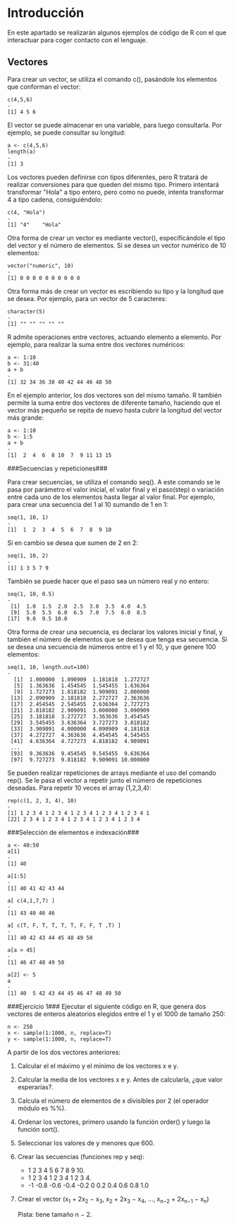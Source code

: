 # Introducción #
En este apartado se realizarán algunos ejemplos de código de R con el que interactuar para coger contacto con el lenguaje.

## Vectores ##

Para crear un vector, se utiliza el comando c(), pasándole los elementos que conforman el vector:
```{r}
c(4,5,6)
-
[1] 4 5 6
```

El vector se puede almacenar en una variable, para luego consultarla. Por ejemplo, se puede consultar su longitud:
```{r}
a <- c(4,5,6)
length(a)
-
[1] 3
```

Los vectores pueden definirse con tipos diferentes, pero R tratará de realizar conversiones para que queden del mismo tipo. Primero intentará transformar "Hola" a tipo entero, pero como no puede, intenta transformar 4 a tipo cadena, consiguiéndolo:
```{r}
c(4, "Hola")
-
[1] "4"    "Hola"
```

Otra forma de crear un vector es mediante vector(), especificándole el tipo del vector y el número de elementos. Si se desea un vector numérico de 10 elementos:
```{r}
vector("numeric", 10)
-
[1] 0 0 0 0 0 0 0 0 0 0
```

Otra forma más de crear un vector es escribiendo su tipo y la longitud que se desea. Por ejemplo, para un vector de 5 caracteres:
```{r}
character(5)
-
[1] "" "" "" "" ""
```

R admite operaciones entre vectores, actuando elemento a elemento. Por ejemplo, para realizar la suma entre dos vectores numéricos:
```{r}
a <- 1:10
b <- 31:40
a + b
-
[1] 32 34 36 38 40 42 44 46 48 50
```

En el ejemplo anterior, los dos vectores son del mismo tamaño. R también permite la suma entre dos vectores de diferente tamaño, haciendo que el vector más pequeño se repita de nuevo hasta cubrir la longitud del vector más grande:
```{r}
a <- 1:10
b <- 1:5
a + b
-
[1]  2  4  6  8 10  7  9 11 13 15
```

###Secuencias y repeticiones###

Para crear secuencias, se utiliza el comando seq(). A este comando se le pasa por parámetro el valor inicial, el valor final y el paso(step) o variación entre cada uno de los elementos hasta llegar al valor final.
Por ejemplo, para crear una secuencia del 1 al 10 sumando de 1 en 1:
```{r}
seq(1, 10, 1)
-
[1]  1  2  3  4  5  6  7  8  9 10
```

Si en cambio se desea que sumen de 2 en 2:
```{r}
seq(1, 10, 2)
-
[1] 1 3 5 7 9
```

También se puede hacer que el paso sea un número real y no entero:
```{r}
seq(1, 10, 0.5)
-
 [1]  1.0  1.5  2.0  2.5  3.0  3.5  4.0  4.5
 [9]  5.0  5.5  6.0  6.5  7.0  7.5  8.0  8.5
[17]  9.0  9.5 10.0
```

Otra forma de crear una secuencia, es declarar los valores inicial y final, y también el número de elementos que se desea que tenga esa secuencia.
Si se desea una secuencia de números entre el 1 y el 10, y que genere 100 elementos:
```{r}
seq(1, 10, length.out=100)
-
  [1]  1.000000  1.090909  1.181818  1.272727
  [5]  1.363636  1.454545  1.545455  1.636364
  [9]  1.727273  1.818182  1.909091  2.000000
 [13]  2.090909  2.181818  2.272727  2.363636
 [17]  2.454545  2.545455  2.636364  2.727273
 [21]  2.818182  2.909091  3.000000  3.090909
 [25]  3.181818  3.272727  3.363636  3.454545
 [29]  3.545455  3.636364  3.727273  3.818182
 [33]  3.909091  4.000000  4.090909  4.181818
 [37]  4.272727  4.363636  4.454545  4.545455
 [41]  4.636364  4.727273  4.818182  4.909091
 ...
 [93]  9.363636  9.454545  9.545455  9.636364
 [97]  9.727273  9.818182  9.909091 10.000000
```

Se pueden realizar repeticiones de arrays mediante el uso del comando rep(). Se le pasa el vector a repetir junto el número de repeticiones deseadas. Para repetir 10 veces el array (1,2,3,4):

```{r}
rep(c(1, 2, 3, 4), 10)
-
[1] 1 2 3 4 1 2 3 4 1 2 3 4 1 2 3 4 1 2 3 4 1
[22] 2 3 4 1 2 3 4 1 2 3 4 1 2 3 4 1 2 3 4
```

###Selección de elementos e indexación###

```{r}
a <- 40:50
a[1]
-
[1] 40
```

```{r}
a[1:5]
-
[1] 40 41 42 43 44
```

```{r}
a[ c(4,1,7,7) ]
-
[1] 43 40 46 46
```

```{r}
a[ c(T, F, T, T, T, T, F, F, T ,T) ]
-
[1] 40 42 43 44 45 48 49 50
```

```{r}
a[a > 45]
-
[1] 46 47 48 49 50
```

```{r}
a[2] <- 5
a
-
[1] 40  5 42 43 44 45 46 47 48 49 50
```

###Ejercicio 1###
Ejecutar el siguiente código en R, que genera dos vectores de enteros aleatorios elegidos entre el 1 y el 1000 de tamaño 250:
```{r}
n <- 250
x <- sample(1:1000, n, replace=T)
y <- sample(1:1000, n, replace=T)
```

A partir de los dos vectores anteriores:

1. Calcular el el máximo y el mı́nimo de los vectores x e y.

2. Calcular la media de los vectores x e y. Antes de calcularla, ¿que valor esperarı́as?.

3. Calcula el número de elementos de x divisibles por 2 (el operador módulo es %%).

4. Ordenar los vectores, primero usando la función order() y luego la función sort().

5. Seleccionar los valores de y menores que 600.

6. Crear las secuencias (funciones rep y seq):

    * 1 2 3 4 5 6 7 8 9 10.
    * 1 2 3 4 1 2 3 4 1 2 3 4.
    * -1 -0.8 -0.6 -0.4 -0.2 0 0.2 0.4 0.6 0.8 1.0

7. Crear el vector
(x<sub>1</sub> + 2x<sub>2</sub> − x<sub>3</sub>, x<sub>2</sub> + 2x<sub>3</sub> − x<sub>4</sub>, ..., x<sub>n−2</sub> + 2x<sub>n−1</sub> − x<sub>n</sub>)

    Pista: tiene tamaño n − 2.


